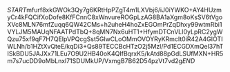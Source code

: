 $START$mfurf8xkGWOk3Qy7g6KRtHpPZgT4m1LXVbj6/iJ0iYWKO+AY4HUzmyCr4kFQCifXoDofe8KfFCnnC8xWnvureROGpLzAG8BA1aXgm8oKsSV6tVgoXVc8MLN76mfZuqq6QW42CMs+h2uheH4hoZxEGOmPrZqDhxy99wtmRbi1VYLJM5MAUqNFAATPdTbQ+8qMN7Nx6uHT1+HfymDTCnVLI0yLpRC2ygWQzu75xf9qF7H7QEIpVPQcgSst5GlwCLoOMmOVOYRyKRmcIt0iR42A4GIOTIWLNh/b1HZtXvQteE/kqDi3+Qs89TECCBcHTzO2j5Mzl/Pd1ECGDXmQel37hTISkBDU5JAJXx71LEu7O9U2HB40oK4QIfBqrxK5/kAtd88pGdLSUfMXN+HR5m7s7ucDD9oMbLnxl71SDUMkUP/VxmgB7B62D54pzVt7vd2g$END$